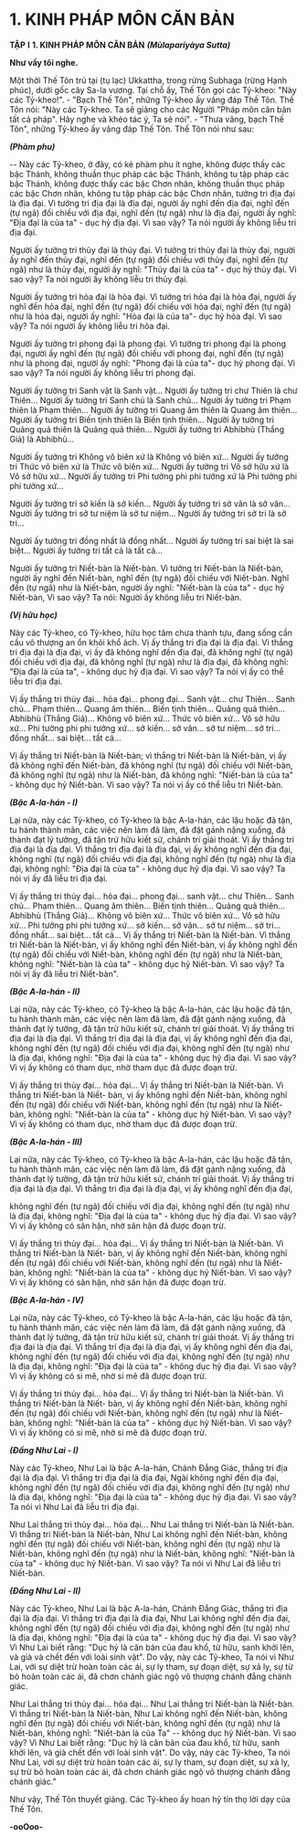 # 1. KINH PHÁP MÔN CĂN BẢN

**TẬP** **I**
**1. KINH PHÁP MÔN CĂN BẢN**
***(Mùlapariyàya Sutta)***

**Như vầy tôi nghe.**

Một thời Thế Tôn trú tại (tụ lạc) Ukkattha, trong rừng Subhaga (rừng Hạnh phúc), dưới gốc cây Sa-la
vương. Tại chỗ ấy, Thế Tôn gọi các Tỷ-kheo: "Này các Tỷ-kheo!". - "Bạch Thế Tôn", những Tỷ-kheo
ấy vâng đáp Thế Tôn. Thế Tôn nói: "Này các Tỷ-kheo. Ta sẽ giảng cho các Người "Pháp môn căn bản
tất cả pháp". Hãy nghe và khéo tác ý, Ta sẽ nói". - "Thưa vâng, bạch Thế Tôn", những Tỷ-kheo ấy vâng
đáp Thế Tôn. Thế Tôn nói như sau:

<!--pg-->
***(Phàm phu)***

-- Này các Tỷ-kheo, ở đây, có kẻ phàm phu ít nghe, không được thấy các bậc Thánh, không thuần thục
pháp các bậc Thánh, không tu tập pháp các bậc Thánh, không được thấy các bậc Chơn nhân, không
thuần thục pháp các bậc Chơn nhân, không tu tập pháp các bậc Chơn nhân, tưởng tri địa đại là địa đại.
Vì tưởng tri địa đại là địa đại, người ấy nghĩ đến địa đại, nghĩ đến (tự ngã) đối chiếu với địa đại, nghĩ
đến (tự ngã) như là địa đại, người ấy nghĩ: "Ðịa đại là của ta" - dục hỷ địa đại. Vì sao vậy? Ta nói người
ấy không liễu tri địa đại.

Người ấy tưởng tri thủy đại là thủy đại. Vì tưởng tri thủy đại là thủy đại, người ấy nghĩ đến thủy đại,
nghĩ đến (tự ngã) đối chiếu với thủy đại, nghĩ đến (tự ngã) như là thủy đại, người ấy nghĩ: "Thủy đại là
của ta" - dục hỷ thủy đại. Vì sao vậy? Ta nói người ấy không liễu tri thủy đại.

Người ấy tưởng tri hỏa đại là hỏa đại. Vì tưởng tri hỏa đại là hỏa đại, người ấy nghĩ đến hỏa đại, nghĩ
đến (tự ngã) đối chiếu với hỏa đại, nghĩ đến (tự ngã) như là hỏa đại, người ấy nghĩ: "Hỏa đại là của ta"-
dục hỷ hỏa đại. Vì sao vậy? Ta nói người ấy không liễu tri hỏa đại.

Người ấy tưởng tri phong đại là phong đại. Vì tưởng tri phong đại là phong đại, người ấy nghĩ đến (tự
ngã) đối chiếu với phong đại, nghĩ đến (tự ngã) như là phong đại, người ấy nghĩ: "Phong đại là của ta"-
dục hỷ phong đại. Vì sao vậy? Ta nói người ấy không liễu tri phong đại.

Người ấy tưởng tri Sanh vật là Sanh vật... Người ấy tưởng tri chư Thiên là chư Thiên... Người ấy tưởng
tri Sanh chủ là Sanh chủ... Người ấy tưởng tri Phạm thiên là Phạm thiên... Người ấy tưởng tri Quang âm
thiên là Quang âm thiên... Người ấy tưởng tri Biến tịnh thiên là Biến tịnh thiên... Người ấy tưởng tri
Quảng quả thiên là Quảng quả thiên... Người ấy tưởng tri Abhibhù (Thắng Giả) là Abhibhù...

Người ấy tưởng tri Không vô biên xứ là Không vô biên xứ... Người ấy tưởng tri Thức vô biên xứ là
Thức vô biên xứ... Người ấy tưởng tri Vô sở hữu xứ là Vô sở hữu xứ... Người ấy tưởng tri Phi tưởng phi
phi tưởng xứ là Phi tưởng phi phi tưởng xứ...

Người ấy tưởng tri sở kiến là sở kiến... Người ấy tưởng tri sở văn là sở văn... Người ấy tưởng tri sở tư
niệm là sở tư niệm... Người ấy tưởng tri sở tri là sở tri...

Người ấy tưởng tri đồng nhất là đồng nhất... Người ấy tưởng tri sai biệt là sai biệt... Người ấy tưởng tri
tất cả là tất cả...

Người ấy tưởng tri Niết-bàn là Niết-bàn. Vì tưởng tri Niết-bàn là Niết-bàn, người ấy nghĩ đến Niết-bàn,
nghĩ đến (tự ngã) đối chiếu với Niết-bàn. Nghĩ đến (tự ngã) như là Niết-bàn, người ấy nghĩ: "Niết-bàn là
của ta" - dục hỷ Niết-bàn, Vì sao vậy? Ta nói: Người ấy không liễu tri Niết-bàn.

<!--pg-->
***(Vị hữu học)***

Này các Tỷ-kheo, có Tỷ-kheo, hữu học tâm chưa thành tựu, đang sống cần cầu vô thượng an ổn khỏi
khổ ách. Vị ấy thắng tri địa đại là địa đại. Vì thắng tri địa đại là địa đại, vị ấy đã không nghĩ đến địa đại,
đã không nghĩ (tự ngã) đối chiếu với địa đại, đã không nghĩ (tự ngã) như là địa đại, đã không nghĩ: "Ðịa
đại là của ta", - không dục hỷ địa đại. Vì sao vậy? Ta nói vị ấy có thể liễu tri địa đại.

Vị ấy thắng tri thủy đại... hỏa đại... phong đại... Sanh vật... chư Thiên... Sanh chủ... Phạm thiên... Quang
âm thiên... Biến tịnh thiên... Quảng quả thiên... Abhibhù (Thắng Giả)... Không vô biên xứ... Thức vô
biên xứ... Vô sở hữu xứ... Phi tưởng phi phi tưởng xứ... sở kiến... sở văn... sở tư niệm... sở tri... đồng
nhất... sai biệt... tất cả...

Vị ấy thắng tri Niết-bàn là Niết-bàn; vì thắng tri Niết-bàn là Niết-bàn, vị ấy đã không nghĩ đến Niết-bàn,
đã không nghĩ (tự ngã) đối chiếu với Niết-bàn, đã không nghĩ (tự ngã) như là Niết-bàn, đã không nghĩ:
"Niết-bàn là của ta" - không dục hỷ Niết-bàn. Vì sao vậy? Ta nói vị ấy có thể liễu tri Niết-bàn.

<!--pg-->
***(Bậc A-la-hán - I)***

Lại nữa, này các Tỷ-kheo, có Tỷ-kheo là bậc A-la-hán, các lậu hoặc đã tận, tu hành thành mãn, các việc
nên làm đã làm, đã đặt gánh nặng xuống, đã thành đạt lý tưởng, đã tận trừ hữu kiết sử, chánh trí giải
thoát. Vị ấy thắng tri địa đại là địa đại. Vì thắng tri địa đại là địa đại, vị ấy không nghĩ đến địa đại,
không nghĩ (tự ngã) đối chiếu với địa đại, không nghĩ đến (tự ngã) như là địa đại, không nghĩ: "Ðịa đại
là của ta" - không dục hỷ địa đại. Vì sao vậy? Ta nói vị ấy đã liễu tri địa đại.

Vị ấy thắng tri thủy đại... hỏa đại... phong đại... sanh vật... chư Thiên... Sanh chủ... Phạm thiên... Quang
âm thiên... Biến tịnh thiên... Quảng quả thiên... Abhibhù (Thắng Giả)... Không vô biên xứ... Thức vô
biên xứ... Vô sở hữu xứ... Phi tưởng phi phi tưởng xứ... sở kiến... sở văn... sở tư niệm... sở tri... đồng
nhất... sai biệt... tất cả... Vị ấy thắng tri Niết-bàn là Niết-bàn. Vì thắng tri Niết-bàn là Niết-bàn, vị ấy
không nghĩ đến Niết-bàn, vị ấy không nghĩ đến (tự ngã) đối chiếu với Niết-bàn, không nghĩ đến (tự ngã)
như là Niết-bàn, không nghĩ: "Niết-bàn là của ta" - không dục hỷ Niết-bàn. Vì sao vậy? Ta nói vị ấy đã
liễu tri Niết-bàn".

***(Bậc A-la-hán - II)***

Lại nữa, này các Tỷ-kheo, có Tỷ-kheo là bậc A-la-hán, các lậu hoặc đã tận, tu hành thành mãn, các việc
nên làm đã làm, đã đặt gánh nặng xuống, đã thành đạt lý tưởng, đã tận trừ hữu kiết sử, chánh trí giải
thoát. Vị ấy thắng tri địa đại là địa đại. Vì thắng trí địa đại là địa đại, vị ấy không nghĩ đến địa đại,
không nghĩ đến (tự ngã) đối chiếu với địa đại, không nghĩ đến (tự ngã) như là địa đại, không nghĩ: "Ðịa
đại là của ta" - không dục hỷ địa đại. Vì sao vậy? Vì vị ấy không có tham dục, nhờ tham dục đã được
đoạn trừ.

Vị ấy thắng tri thủy đại... hỏa đại... Vị ấy thắng tri Niết-bàn là Niết-bàn. Vì thắng tri Niết-bàn là Niết-
bàn, vị ấy không nghĩ đến Niết-bàn, không nghĩ đến (tự ngã) đối chiếu với Niết-bàn, không nghĩ đến (tự
ngã) như là Niết-bàn, không nghĩ: "Niết-bàn là của ta" - không dục hỷ Niết-bàn. Vì sao vậy? Vì vị ấy
không có tham dục, nhờ tham dục đã được đoạn trừ.

***(Bậc A-la-hán - III)***

Lại nữa, này các Tỷ-kheo, có Tỷ-kheo là bậc A-la-hán, các lậu hoặc đã tận, tu hành thành mãn, các việc
nên làm đã làm, đã đặt gánh nặng xuống, đã thành đạt lý tưởng, đã tận trừ hữu kiết sử, chánh trí giải
thoát. Vị ấy thắng tri địa đại là địa đại. Vì thắng tri địa đại là địa đại, vị ấy không nghĩ đến địa đại,

không nghĩ đến (tự ngã) đối chiếu với địa đại, không nghĩ đến (tự ngã) như là địa đại, không nghĩ: "Ðịa
đại là của ta" - không dục hỷ địa đại. Vì sao vậy? Vì vị ấy không có sân hận, nhờ sân hận đã được đoạn
trừ.

Vị ấy thắng tri thủy đại... hỏa đại... Vị ấy thắng tri Niết-bàn là Niết-bàn. Vì thắng tri Niết-bàn là Niết-
bàn, vị ấy không nghĩ đến Niết-bàn, không nghĩ đến (tự ngã) đối chiếu với Niết-bàn, không nghĩ đến (tự
ngã) như là Niết-bàn, không nghĩ: "Niết-bàn là của ta" - không dục hỷ Niết-bàn. Vì sao vậy? Vì vị ấy
không có sân hận, nhờ sân hận đã được đoạn trừ.

***(Bậc A-la-hán - IV)***

Lại nữa, này các Tỷ-kheo, có Tỷ-kheo là bậc A-la-hán, các lậu hoặc đã tận, tu hành thành mãn, các việc
nên làm đã làm, đã đặt gánh nặng xuống, đã thành đạt lý tưởng, đã tận trừ hữu kiết sử, chánh trí giải
thoát. Vị ấy thắng tri địa đại là địa đại. Vì thắng trí địa đại là địa đại, vị ấy không nghĩ đến địa đại,
không nghĩ đến (tự ngã) đối chiếu với địa đại, không nghĩ đến (tự ngã) như là địa đại, không nghĩ: "Ðịa
đại là của ta" - không dục hỷ địa đại. Vì sao vậy? Vì vị ấy không có si mê, nhờ si mê đã được đoạn trừ.

Vị ấy thắng tri thủy đại... hỏa đại... Vị ấy thắng tri Niết-bàn là Niết-bàn. Vì thắng tri Niết-bàn là Niết-
bàn, vị ấy không nghĩ đến Niết-bàn, không nghĩ đến (tự ngã) đối chiếu với Niết-bàn, không nghĩ đến (tự
ngã) như là Niết-bàn, không nghĩ: "Niết-bàn là của ta" - không dục hỷ Niết-bàn. Vì sao vậy? Vì vị ấy
không có si mê, nhờ si mê đã được đoạn trừ.

***(Ðấng Như Lai - I)***

Này các Tỷ-kheo, Như Lai là bậc A-la-hán, Chánh Ðẳng Giác, thắng tri địa đại là địa đại. Vì thắng tri
địa đại là địa đại, Ngài không nghĩ đến địa đại, không nghĩ đến (tự ngã) đối chiếu với địa đại, không
nghĩ đến (tự ngã) như là địa đại, không nghĩ: "Ðịa đại là của ta" - không dục hỷ địa đại. Vì sao vậy? Ta
nói vì Như Lai đã liễu tri địa đại.

Như Lai thắng tri thủy đại... hỏa đại... Như Lai thắng tri Niết-bàn là Niết-bàn. Vì thắng tri Niết-bàn là
Niết-bàn, Như Lai không nghĩ đến Niết-bàn, không nghĩ đến (tự ngã) đối chiếu với Niết-bàn, không
nghĩ đến (tự ngã) như là Niết-bàn, không nghĩ đến (tự ngã) như là Niết-bàn, không nghĩ: "Niết-bàn là
của ta" - không dục hỷ Niết-bàn. Vì sao vậy? Ta nói vì Như Lai đã liễu tri Niết-bàn.

***(Ðấng Như Lai - II)***

Này các Tỷ-kheo, Như Lai là bậc A-la-hán, Chánh Ðẳng Giác, thắng tri địa đại là địa đại. Vì thắng tri
địa đại là địa đại, Như Lai không nghĩ đến địa đại, không nghĩ đến (tự ngã) đối chiếu với địa đại, không
nghĩ đến (tự ngã) như là địa đại, không nghĩ: "Ðịa đại là của ta" - không dục hỷ địa đại. Vì sao vậy? Vì
Như Lai biết rằng: "Dục hỷ là căn bản của đau khổ, từ hữu, sanh khởi lên, và già và chết đến với loài
sinh vật". Do vậy, này các Tỷ-kheo, Ta nói vì Như Lai, với sự diệt trừ hoàn toàn các ái, sự ly tham, sự
đoạn diệt, sự xả ly, sự từ bỏ hoàn toàn các ái, đã chơn chánh giác ngộ vô thượng chánh đẳng chánh giác.

Như Lai thắng tri thủy đại... hỏa đại... Như Lai thắng tri Niết-bàn là Niết-bàn. Vì thắng tri Niết-bàn là
Niết-bàn, Như Lai không nghĩ đến Niết-bàn, không nghĩ đến (tự ngã) đối chiếu với Niết-bàn, không
nghĩ đến (tự ngã) như là Niết-bàn, không nghĩ: "Niết-bàn là của Ta" -- không dục hỷ Niết-bàn. Vì sao
vậy? Vì Như Lai biết rằng: "Dục hỷ là căn bản của đau khổ, từ hữu, sanh khởi lên, và già chết đến với
loài sinh vật". Do vậy, này các Tỷ-kheo, Ta nói Như Lai, với sự diệt trừ hoàn toàn các ái, sự ly tham, sự
đoạn diệt, sự xả ly, sự trừ bỏ hoàn toàn các ái, đã chơn chánh giác ngộ vô thượng chánh đẳng chánh
giác."

Như vậy, Thế Tôn thuyết giảng. Các Tỷ-kheo ấy hoan hỷ tín thọ lời dạy của Thế Tôn.

**-ooOoo-**

